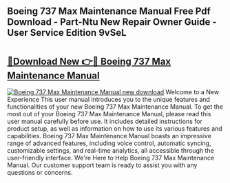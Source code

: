 ## Boeing 737 Max Maintenance Manual Free Pdf Download - Part-Ntu New Repair Owner Guide - User Service Edition 9vSeL

# <h2><a href="http://bc16143.oget.top/?id=Boeing+737+Max+Maintenance+Manual">🔗Download New 👉🔴 Boeing 737 Max Maintenance Manual</a></h2>

[![Boeing 737 Max Maintenance Manual new download](https://i.imgur.com/5g1atiW.png)](http://bc16143.oget.top/?id=Boeing+737+Max+Maintenance+Manual)
Welcome to a New Experience This user manual introduces you to the unique features and functionalities of your new Boeing 737 Max Maintenance Manual. To get the most out of your Boeing 737 Max Maintenance Manual, please read this user manual carefully before use. It includes detailed instructions for product setup, as well as information on how to use its various features and capabilities. Boeing 737 Max Maintenance Manual boasts an impressive range of advanced features, including voice control, automatic syncing, customizable settings, and real-time analytics, all accessible through the user-friendly interface. We're Here to Help Boeing 737 Max Maintenance Manual. Our customer support team is ready to assist you with any questions or concerns.
